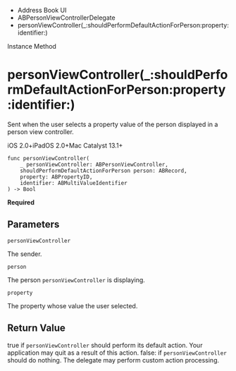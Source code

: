 

- Address Book UI
- ABPersonViewControllerDelegate
-  personViewController(\_:shouldPerformDefaultActionForPerson:property:identifier:) 

Instance Method

# personViewController(\_:shouldPerformDefaultActionForPerson:property:identifier:)

Sent when the user selects a property value of the person displayed in a person view controller.

iOS 2.0+iPadOS 2.0+Mac Catalyst 13.1+

``` source
func personViewController(
    _ personViewController: ABPersonViewController,
    shouldPerformDefaultActionForPerson person: ABRecord,
    property: ABPropertyID,
    identifier: ABMultiValueIdentifier
) -> Bool
```

**Required**

## Parameters 

`personViewController`  

The sender.

`person`  

The person `personViewController` is displaying.

`property`  

The property whose value the user selected.

## Return Value

true if `personViewController` should perform its default action. Your application may quit as a result of this action. false: if `personViewController` should do nothing. The delegate may perform custom action processing.


